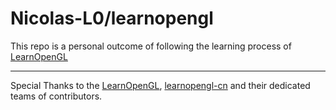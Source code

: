 # Nicolas-L0/learnopengl

This repo is a personal outcome of following the learning process of [LearnOpenGL](learnopengl.com)

---
Special Thanks to the [LearnOpenGL](learnopengl.com), [learnopengl-cn](learnopengl-cn.github.io) and their dedicated teams of contributors.